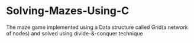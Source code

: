 # Solving-Mazes-Using-C
The maze game implemented using a Data structure called Grid(a network of nodes) and solved using divide-&-conquer technique
